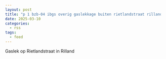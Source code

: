 ```yaml
---
layout: post
title: "p 1 bzb-04 ibgs overig gaslekkage buiten rietlandstraat rilland 194995 194230"
date: 2025-03-10
categories: 
  - rss
tags: 
  - feed
---
```


Gaslek op Rietlandstraat in Rilland
